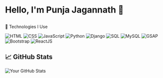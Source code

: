 # Hello, I'm Punja Jagannath 👋

##

🚀 Technologies I Use

![HTML](https://img.shields.io/badge/HTML5-E34F26?style=for-the-badge&logo=html5&logoColor=white)
![CSS](https://img.shields.io/badge/CSS-E34F26?style=for-the-badge&logo=html5&logoColor=white)
![JavaScript](https://img.shields.io/badge/JavaScript-F7DF1E?style=for-the-badge&logo=javascript&logoColor=black)
![Python](https://img.shields.io/badge/Python-3776AB?style=for-the-badge&logo=python&logoColor=white)
![Django](https://img.shields.io/badge/Django-092E20?style=for-the-badge&logo=django&logoColor=white)
![SQL](https://img.shields.io/badge/SQL-4479A1?style=for-the-badge&logo=sqlite&logoColor=white)
![MySQL](https://img.shields.io/badge/MySQL-4479A1?style=for-the-badge&logo=mysql&logoColor=white)
![GSAP](https://img.shields.io/badge/GSAP-88CE02?style=for-the-badge&logo=greensock&logoColor=white)
![Bootstrap](https://img.shields.io/badge/Bootstrap-7952B3?style=for-the-badge&logo=bootstrap&logoColor=white)
![ReactJS](https://img.shields.io/badge/React-61DAFB?style=for-the-badge&logo=react&logoColor=black)


## 📈 GitHub Stats

![Your GitHub Stats](https://github-readme-stats.vercel.app/api?username=yourusername&show_icons=true&hide_title=true&hide=prs&count_private=true&theme=radical)
